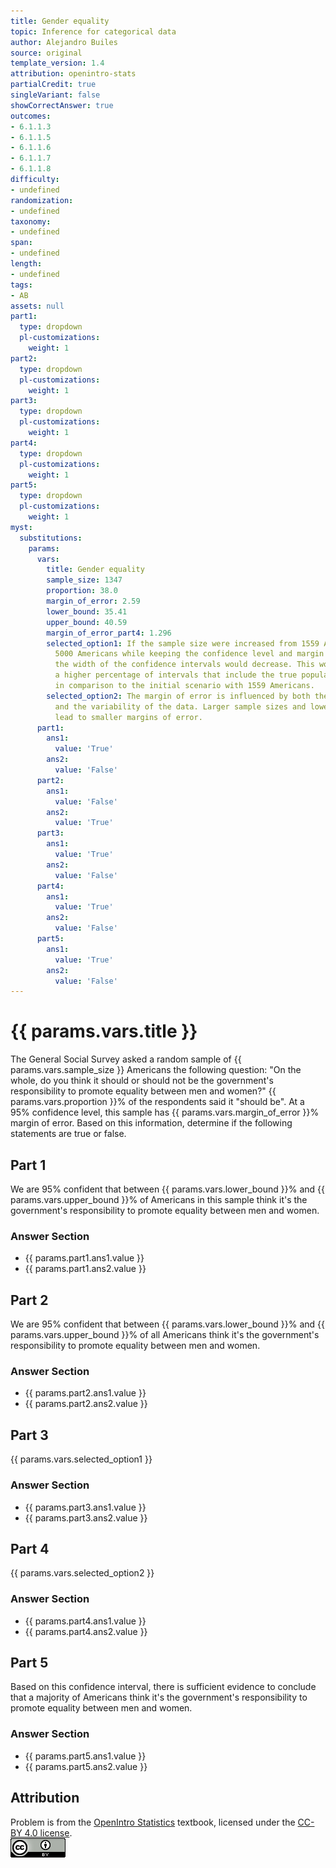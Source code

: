 ```yaml
---
title: Gender equality
topic: Inference for categorical data
author: Alejandro Builes
source: original
template_version: 1.4
attribution: openintro-stats
partialCredit: true
singleVariant: false
showCorrectAnswer: true
outcomes:
- 6.1.1.3
- 6.1.1.5
- 6.1.1.6
- 6.1.1.7
- 6.1.1.8
difficulty:
- undefined
randomization:
- undefined
taxonomy:
- undefined
span:
- undefined
length:
- undefined
tags:
- AB
assets: null
part1:
  type: dropdown
  pl-customizations:
    weight: 1
part2:
  type: dropdown
  pl-customizations:
    weight: 1
part3:
  type: dropdown
  pl-customizations:
    weight: 1
part4:
  type: dropdown
  pl-customizations:
    weight: 1
part5:
  type: dropdown
  pl-customizations:
    weight: 1
myst:
  substitutions:
    params:
      vars:
        title: Gender equality
        sample_size: 1347
        proportion: 38.0
        margin_of_error: 2.59
        lower_bound: 35.41
        upper_bound: 40.59
        margin_of_error_part4: 1.296
        selected_option1: If the sample size were increased from 1559 Americans to
          5000 Americans while keeping the confidence level and margin of error unchanged,
          the width of the confidence intervals would decrease. This would lead to
          a higher percentage of intervals that include the true population proportion
          in comparison to the initial scenario with 1559 Americans.
        selected_option2: The margin of error is influenced by both the sample size
          and the variability of the data. Larger sample sizes and lower variability
          lead to smaller margins of error.
      part1:
        ans1:
          value: 'True'
        ans2:
          value: 'False'
      part2:
        ans1:
          value: 'False'
        ans2:
          value: 'True'
      part3:
        ans1:
          value: 'True'
        ans2:
          value: 'False'
      part4:
        ans1:
          value: 'True'
        ans2:
          value: 'False'
      part5:
        ans1:
          value: 'True'
        ans2:
          value: 'False'
---
```

# {{ params.vars.title }}
The General Social Survey asked a random sample of {{ params.vars.sample_size }} Americans the following question: "On the whole, do you think it should or should not be the government's responsibility to promote equality between men and women?" {{ params.vars.proportion }}% of the respondents said it "should be". At a 95% confidence level, this sample has {{ params.vars.margin_of_error }}% margin of error. Based on this information, determine if the following statements are true or false.

## Part 1

We are 95% confident that between {{ params.vars.lower_bound }}% and {{ params.vars.upper_bound }}% of Americans in this sample think it's the government's responsibility to promote equality between men and women.

### Answer Section

- {{ params.part1.ans1.value }}
- {{ params.part1.ans2.value }}

## Part 2

We are 95% confident that between {{ params.vars.lower_bound }}% and {{ params.vars.upper_bound }}% of all Americans think it's the government's responsibility to promote equality between men and women.

### Answer Section

- {{ params.part2.ans1.value }}
- {{ params.part2.ans2.value }}

## Part 3

{{ params.vars.selected_option1 }}

### Answer Section

- {{ params.part3.ans1.value }}
- {{ params.part3.ans2.value }}

## Part 4

{{ params.vars.selected_option2 }}

### Answer Section

- {{ params.part4.ans1.value }}
- {{ params.part4.ans2.value }}

## Part 5

Based on this confidence interval, there is sufficient evidence to conclude that a majority of Americans think it's the government's responsibility to promote equality between men and women.

### Answer Section

- {{ params.part5.ans1.value }}
- {{ params.part5.ans2.value }}

## Attribution

Problem is from the [OpenIntro Statistics](https://openintro.org/book/os/) textbook, licensed under the [CC-BY 4.0 license](https://creativecommons.org/licenses/by/4.0/).<br>![Image representing the Creative Commons 4.0 BY license.](https://raw.githubusercontent.com/firasm/bits/master/by.png)